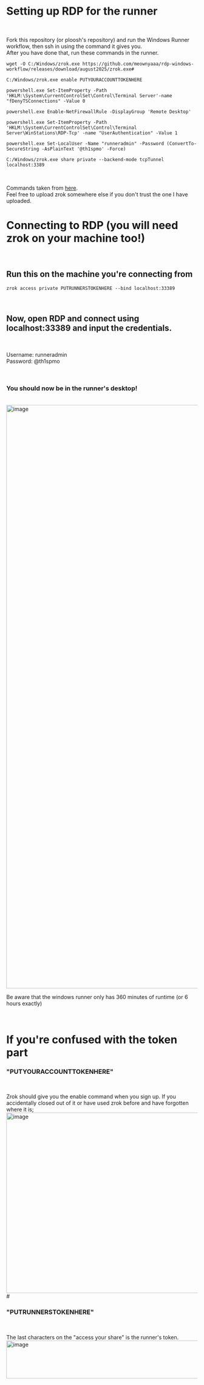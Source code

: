 # Setting up RDP for the runner

<br>

Fork this repository (or ploosh's repository) and run the Windows Runner workflow, then ssh in using the command it gives you.
<br>
After you have done that, run these commands in the runner.
```
wget -O C:/Windows/zrok.exe https://github.com/meownyaaa/rdp-windows-workflow/releases/download/august2025/zrok.exe#

C:/Windows/zrok.exe enable PUTYOURACCOUNTTOKENHERE

powershell.exe Set-ItemProperty -Path 'HKLM:\System\CurrentControlSet\Control\Terminal Server'-name "fDenyTSConnections" -Value 0

powershell.exe Enable-NetFirewallRule -DisplayGroup 'Remote Desktop'

powershell.exe Set-ItemProperty -Path 'HKLM:\System\CurrentControlSet\Control\Terminal Server\WinStations\RDP-Tcp' -name "UserAuthentication" -Value 1

powershell.exe Set-LocalUser -Name "runneradmin" -Password (ConvertTo-SecureString -AsPlainText '@th1spmo' -Force)

C:/Windows/zrok.exe share private --backend-mode tcpTunnel localhost:3389
```

<br>

Commands taken from [here](https://github.com/CYB3RKING/RDP?tab=readme-ov-file#rdp-code).
<br>
Feel free to upload zrok somewhere else if you don't trust the one I have uploaded. 
# Connecting to RDP (you will need zrok on your machine too!)
<br>

## Run this on the machine you're connecting from

`zrok access private PUTRUNNERSTOKENHERE --bind localhost:33389`

<br>

## Now, open RDP and connect using localhost:33389 and input the credentials.
<br>

Username: runneradmin
<br>
Password: @th1spmo

<br>

### You should now be in the runner's desktop!
<br>
<img width="2048" height="1536" alt="image" src="https://github.com/user-attachments/assets/3e89a05e-70dc-490d-bf6e-0674f78374fe" />
<br>

Be aware that the windows runner only has 360 minutes of runtime (or 6 hours exactly)

<br>

# If you're confused with the token part

### "PUTYOURACCOUNTTOKENHERE"
<br>

Zrok should give you the enable command when you sign up. If you accidentally closed out of it or have used zrok before and have forgotten where it is;
<img width="1524" height="475" alt="image" src="https://github.com/user-attachments/assets/b66a8625-77a5-4442-8cd6-a0a330d69dfe" />#

### "PUTRUNNERSTOKENHERE"
<br>

The last characters on the "access your share" is the runner's token.
<img width="711" height="100" alt="image" src="https://github.com/user-attachments/assets/a72587b3-e059-4f7e-95dc-2cba0f8a3223" />








